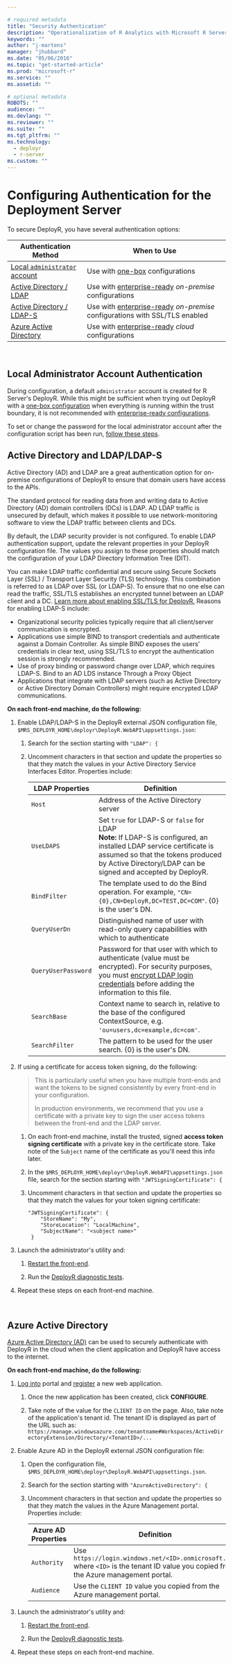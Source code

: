 ```yaml
---

# required metadata
title: "Security Authentication"
description: "Operationalization of R Analytics with Microsoft R Server"
keywords: ""
author: "j-martens"
manager: "jhubbard"
ms.date: "05/06/2016"
ms.topic: "get-started-article"
ms.prod: "microsoft-r"
ms.service: ""
ms.assetid: ""

# optional metadata
ROBOTS: ""
audience: ""
ms.devlang: ""
ms.reviewer: ""
ms.suite: ""
ms.tgt_pltfrm: ""
ms.technology: 
  - deployr
  - r-server
ms.custom: ""
---
```


# Configuring Authentication for the Deployment Server

To secure DeployR, you have several authentication options:

|Authentication Method|When to Use|
|----------------------------------|----------------------------------|
|[Local `administrator` account](#local)|Use with [one-box](configuration-scenarios.md) configurations|
|[Active Directory / LDAP](#ldap)|Use with [enterprise-ready](configuration-scenarios.md) _on-premise_ configurations|
|[Active Directory / LDAP-S](#ldap)|Use with [enterprise-ready](configuration-scenarios.md) _on-premise_ configurations with SSL/TLS enabled|
|[Azure Active Directory](#aad)|Use with [enterprise-ready](configuration-scenarios.md) _cloud_ configurations|

<br>

<a name="local"></a>

## Local Administrator Account Authentication

During configuration, a default `administrator` account is created for R Server's DeployR. While this might be sufficient when trying out DeployR with a [one-box configuration](configuration-scenarios.md#onebox) when everything is running within the trust boundary, it is not recommended with [enterprise-ready configurations](configuration-scenarios.md#enterpriseready).

To set or change the password for the local administrator account after the configuration script has been run, [follow these steps](admin-utility.md#admin-password).

<a name="ldap"></a>

## Active Directory and LDAP/LDAP-S

Active Directory (AD) and LDAP are a great authentication option for on-premise configurations of DeployR to ensure that domain users have access to the APIs.  

The standard protocol for reading data from and writing data to Active Directory (AD) domain controllers (DCs) is LDAP. AD LDAP traffic is unsecured by default, which makes it possible to use network-monitoring software to view the LDAP traffic between clients and DCs.  

By default, the LDAP security provider is not configured. To enable LDAP authentication support, update the relevant properties in your DeployR configuration file. The values you assign to these properties should match the configuration of your LDAP Directory Information Tree (DIT).

You can make LDAP traffic confidential and secure using Secure Sockets Layer (SSL) / Transport Layer Security (TLS) technology. This combination is referred to as LDAP over SSL (or LDAP-S). To ensure that no one else can read the traffic, SSL/TLS establishes an encrypted tunnel between an LDAP client and a DC. [Learn more about enabling SSL/TLS for DeployR.](security-https.md) Reasons for enabling LDAP-S include:

+ Organizational security policies typically require that all client/server communication is encrypted.
+ Applications use simple BIND to transport credentials and authenticate against a Domain Controller. As simple BIND exposes the users’ credentials in clear text, using SSL/TLS to encrypt the authentication session is strongly recommended.
+ Use of proxy binding or password change over LDAP, which requires LDAP-S. Bind to an AD LDS instance Through a Proxy Object
+ Applications that integrate with LDAP servers (such as Active Directory or Active Directory Domain Controllers) might require encrypted LDAP communications.

**On each front-end machine, do the following:**

1. Enable LDAP/LDAP-S in the DeployR external JSON configuration file, `$MRS_DEPLOYR_HOME\deployr\DeployR.WebAPI\appsettings.json`:

   1. Search for the section starting with `"LDAP": {`

   1. Uncomment characters in that section and update the properties so that they match the values in your Active Directory Service Interfaces Editor.  Properties include:

      |LDAP Properties|Definition|
      |---------------|-------------------------------|
      |`Host`|Address of the Active Directory server|
      |`UseLDAPS`|Set `true` for LDAP-S or `false` for LDAP<br>**Note:** If LDAP-S is configured, an installed LDAP service certificate is assumed so that the tokens produced by Active Directory/LDAP can be signed and accepted by DeployR. |
      |`BindFilter`|The template used to do the Bind operation. For example, `"CN={0},CN=DeployR,DC=TEST,DC=COM"`. {0} is the user's DN.|
      |`QueryUserDn`|Distinguished name of user with read-only query capabilities with which to authenticate|
      |`QueryUserPassword`|Password for that user with which to authenticate (value must be encrypted). For security purposes, you must [encrypt LDAP login credentials](admin-utility.md#encrypt) before adding the information to this file.|
      |`SearchBase`|Context name to search in, relative to the base of the configured ContextSource, e.g. `'ou=users,dc=example,dc=com'`.| 
      |`SearchFilter`|The pattern to be used for the user search. {0} is the user's DN.|

1. If using a certificate for access token signing, do the following: 

   >This is particularly useful when you have multiple front-ends and want the tokens to be signed consistently by every front-end in your configuration. 
   >
   >In production environments, we recommend that you use a certificate with a private key to sign the user access tokens between the front-end and the LDAP server.
    
   1. On each front-end machine, install the trusted, signed **access token signing certificate** with a private key in the certificate store. Take note of the `Subject` name of the certificate as you'll need this info later.

   1. In the `$MRS_DEPLOYR_HOME\deployr\DeployR.WebAPI\appsettings.json` file, search for the section starting with `"JWTSigningCertificate": {`

   1. Uncomment characters in that section and update the properties so that they match the values for your token signing certificate:
      ```
      "JWTSigningCertificate": {
          "StoreName": "My",
          "StoreLocation": "LocalMachine",
          "SubjectName": "<subject name>"
       }
       ```

1. Launch the administrator's utility and:
   1. [Restart the front-end](admin-utility.md#startstop).
 
   1. Run the [DeployR diagnostic tests](diagnostics-troubleshooting.md).

1. Repeat these steps on each front-end machine.

<br>

<a name="aad"></a>

## Azure Active Directory 

[Azure Active Directory (AD)](https://www.microsoft.com/en-us/cloud-platform/azure-active-directory) can be used to securely authenticate with DeployR in the cloud when the client application and DeployR have access to the internet.

**On each front-end machine, do the following:**

1. [Log into](https://azure.microsoft.com/en-us/features/azure-portal/) portal and [register](https://azure.microsoft.com/en-us/documentation/articles/sql-database-client-id-keys/) a new web application.   

    1. Once the new application has been created, click **CONFIGURE**.

    1. Take note of the value for the  `CLIENT ID` on the page. Also, take note of the application's tenant id.  The tenant ID is displayed as part of the URL such as: `https://manage.windowsazure.com/tenantname#Workspaces/ActiveDirectoryExtension/Directory/<TenantID>/...`

1. Enable Azure AD in the DeployR external JSON configuration file:

    1. Open the configuration file, `$MRS_DEPLOYR_HOME\deployr\DeployR.WebAPI\appsettings.json`.

    1. Search for the section starting with `"AzureActiveDirectory": {`

    1. Uncomment characters in that section and update the properties so that they match the values in the Azure Management portal.  Properties include:

       |Azure AD Properties|Definition|
       |----------------|-------------------------------|
       |`Authority`|Use `https://login.windows.net/<ID>.onmicrosoft.com` where `<ID>` is the tenant ID value you copied from the Azure management portal.|
       |`Audience`|Use the `CLIENT ID` value you copied from the Azure management portal.|

1. Launch the administrator's utility and:

   1. [Restart the front-end](admin-utility.md#startstop).
 
   1. Run the [DeployR diagnostic tests](diagnostics-troubleshooting.md).

1. Repeat these steps on each front-end machine.
